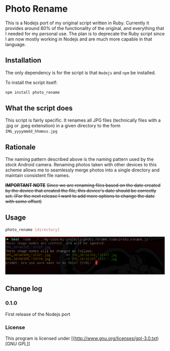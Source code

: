 # Photo Rename #

This is a Nodejs port of my original script written in Ruby. Currently it provides around 80% of the functionality of the original, and everything that I needed for my personal use. The plan is to deprecate the Ruby script since I am now mostly working in Nodejs and are much more capable in that language.

## Installation ##
The only dependency is for the script is that `Nodejs` and `npm` be installed.

To install the script itself:
```bash
npm install photo_rename
```

## What the script does ##

This script is fairly specific. It renames all JPG files (technically files with a .jpg or .jpeg extenstion) in a given directory to the form `IMG_yyyymmdd_hhmmss.jpg`

## Rationale ##

The naming pattern described above is the naming pattern used by the stock Android camera. Renaming photos taken with other devices to this scheme allows me to seamlessly merge photos into a single directory and maintain consistent file names.


~~**IMPORTANT NOTE**~~
~~Since we are renaming files based on the date created by the device that created the file, this device's date should be correctly set. (For the next release I want to add more options to change the date with some offset)~~

## Usage ##
```bash
photo_rename [directory]
```

![img](./screenshots/example.png)


## Change log ##

### 0.1.0 ###
First release of the Nodejs port

### License ###

This program is licensed under [(<http://www.gnu.org/licenses/gpl-3.0.txt>)[GNU GPL]]
